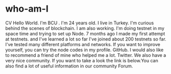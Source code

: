 # who-am-I
CV
Hello World. I'm BCU .
I'm 24 years old.
I live in Turkey.
I'm curious behind the scenes of blockchain. I am also working. I'm doing testnet in my space time and trying to set up Node.
7 months ago I made my first attempt at testnets. and I've learned a lot so far
I've joined about 200 testnets so far. I've tested many different platforms and networks. If you want to improve yourself, you can try the node codes in my profile.
GitHub.
I would also like to recommend a friend of mine who helped me a lot.
Twitter.
We also have a very nice community. If you want to take a look the link is below.You can also find a lot of useful information in our community
Forum.
